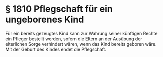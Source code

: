 # § 1810 Pflegschaft für ein ungeborenes Kind
Für ein bereits gezeugtes Kind kann zur Wahrung seiner künftigen Rechte ein Pfleger bestellt werden, sofern die Eltern an der Ausübung der elterlichen Sorge verhindert wären, wenn das Kind bereits geboren wäre. Mit der Geburt des Kindes endet die Pflegschaft.